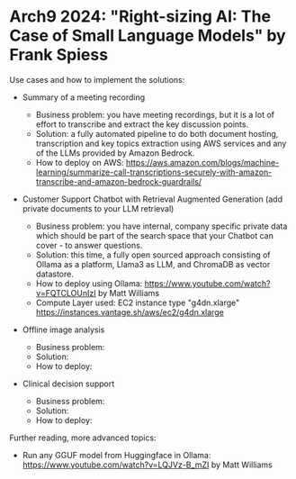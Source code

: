 # Arch9 2024: "Right-sizing AI: The Case of Small Language Models" by Frank Spiess

Use cases and how to implement the solutions:

* Summary of a meeting recording
  * Business problem: you have meeting recordings, but it is a lot of effort to transcribe and extract the key discussion points.
  * Solution: a fully automated pipeline to do both document hosting, transcription and key topics extraction using AWS services and any of the LLMs provided by Amazon Bedrock.
  * How to deploy on AWS: https://aws.amazon.com/blogs/machine-learning/summarize-call-transcriptions-securely-with-amazon-transcribe-and-amazon-bedrock-guardrails/

* Customer Support Chatbot with Retrieval Augmented Generation (add private documents to your LLM retrieval)
  * Business problem: you have internal, company specific private data which should be part of the search space that your Chatbot can cover - to answer questions.
  * Solution: this time, a fully open sourced approach consisting of Ollama as a platform, Llama3 as LLM, and ChromaDB as vector datastore.
  * How to deploy using Ollama: https://www.youtube.com/watch?v=FQTCLOUnIzI by Matt Williams
  * Compute Layer used: EC2 instance type "g4dn.xlarge" https://instances.vantage.sh/aws/ec2/g4dn.xlarge

* Offline image analysis
  * Business problem:
  * Solution:
  * How to deploy:

* Clinical decision support
  * Business problem:
  * Solution:
  * How to deploy:

Further reading, more advanced topics:
* Run any GGUF model from Huggingface in Ollama: https://www.youtube.com/watch?v=LQJVz-B_mZI by Matt Williams
